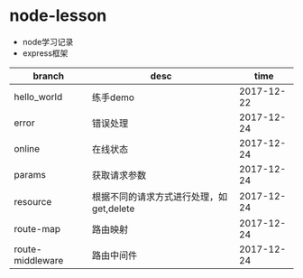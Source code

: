 # node-lesson
- node学习记录    
- express框架

branch|desc | time
---|---|---
hello_world|练手demo|2017-12-22
error|错误处理|2017-12-24
online|在线状态|2017-12-24
params|获取请求参数|2017-12-24
resource|根据不同的请求方式进行处理，如get,delete|2017-12-24
route-map|路由映射|2017-12-24
route-middleware|路由中间件|2017-12-24
